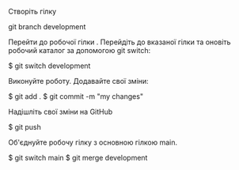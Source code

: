 Створіть гілку

git branch development

Перейти до робочої гілки . Перейдіть до вказаної гілки та оновіть робочий каталог за допомогою git switch:

$ git switch development

Виконуйте роботу. Додавайте свої зміни:

$ git add .
$ git commit -m "my changes"

Надішліть свої зміни на GitHub

$ git push

Об'єднуйте робочу гілку з основною гілкою main. 

$ git switch main
$ git merge development
